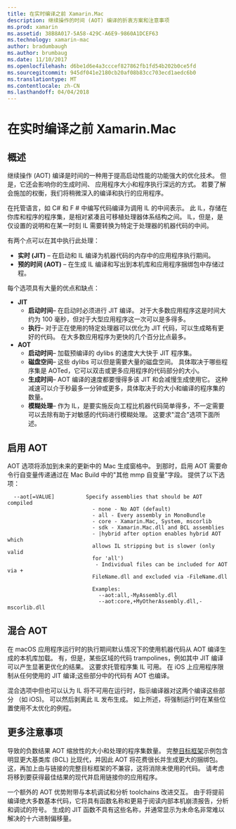 ```yaml
---
title: 在实时编译之前 Xamarin.Mac
description: 继续操作的时间 (AOT) 编译的折衷方案和注意事项
ms.prod: xamarin
ms.assetid: 38B8A017-5A58-429C-A6E9-9860A1DCEF63
ms.technology: xamarin-mac
author: bradumbaugh
ms.author: brumbaug
ms.date: 11/10/2017
ms.openlocfilehash: d6be1d6e4a3cccef827862fb1fd54b202b0ce5fd
ms.sourcegitcommit: 945df041e2180cb20af08b83cc703ecd1aedc6b0
ms.translationtype: MT
ms.contentlocale: zh-CN
ms.lasthandoff: 04/04/2018
---
```

# <a name="xamarinmac-ahead-of-time-compilation"></a>在实时编译之前 Xamarin.Mac

## <a name="overview"></a>概述

继续操作 (AOT) 编译是时间的一种用于提高启动性能的功能强大的优化技术。 但是，它还会影响你的生成时间、 应用程序大小和程序执行深远的方式。 若要了解会施加的权衡，我们将稍微深入的编译和执行的应用程序。

在托管语言，如 C# 和 F # 中编写代码编译为调用 IL 的中间表示。 此 IL，存储在你库和程序的程序集，是相对紧凑且可移植处理器体系结构之间。 IL，但是，是仅设置的说明和在某一时刻 IL 需要转换为特定于处理器的机器代码的中间。

有两个点可以在其中执行此处理：

- **实时 (JIT)** – 在启动和 IL 编译为机器代码的内存中的应用程序执行期间。
- **预的时间 (AOT)** – 在生成 IL 编译和写出到本机库和应用程序捆绑包中存储过程。

每个选项具有大量的优点和缺点：

- **JIT**
  - **启动时间**– 在启动时必须进行 JIT 编译。 对于大多数应用程序这是时间大约为 100 毫秒，但对于大型应用程序这一次可以是多得多。
  - **执行**– 对于正在使用的特定处理器可以优化为 JIT 代码，可以生成略有更好的代码。 在大多数应用程序为更快的几个百分比点最多。
- **AOT**
  - **启动时间**– 加载预编译的 dylibs 的速度大大快于 JIT 程序集。
  - **磁盘空间**– 这些 dylibs 可以但是需要大量的磁盘空间。 具体取决于哪些程序集是 AOTed，它可以双击或更多应用程序的代码部分的大小。
  - **生成时间**– AOT 编译的速度都要慢得多该 JIT 和会减慢生成使用它。 这种减速可以介于秒最多一分钟或更多，具体取决于的大小和编译的程序集的数量。
  - **模糊处理**– 作为 IL，是要实施反向工程比机器代码简单得多，不一定需要可以去除有助于对敏感的代码进行模糊处理。 这要求"混合"选项下面所述。

## <a name="enabling-aot"></a>启用 AOT

AOT 选项将添加到未来的更新中的 Mac 生成窗格中。 到那时，启用 AOT 需要命令行自变量传递通过在 Mac Build 中的"其他 mmp 自变量"字段。 提供了以下选项：


      --aot[=VALUE]          Specify assemblies that should be AOT compiled
                               - none - No AOT (default)
                               - all - Every assembly in MonoBundle
                               - core - Xamarin.Mac, System, mscorlib
                               - sdk - Xamarin.Mac.dll and BCL assemblies
                               - |hybrid after option enables hybrid AOT which
                               allows IL stripping but is slower (only valid
                               for 'all')
                                - Individual files can be included for AOT via +
                               FileName.dll and excluded via -FileName.dll

                               Examples:
                                 --aot:all,-MyAssembly.dll
                                 --aot:core,+MyOtherAssembly.dll,-mscorlib.dll



## <a name="hybrid-aot"></a>混合 AOT

在 macOS 应用程序运行时的执行期间默认情况下的使用机器代码从 AOT 编译生成的本机库加载。 有，但是，某些区域的代码 trampolines，例如其中 JIT 编译可以产生显著更优化的结果。 这要求托管程序集 IL 可用。 在 iOS 上应用程序限制从任何使用的 JIT 编译;这些部分中的代码有 AOT 也编译。

混合选项中但也可以认为 IL 将不可用在运行时，指示编译器对这两个编译这些部分 （如 iOS)。 可以然后剥离此 IL 发布生成。 如上所述，将强制运行时在某些位置使用不太优化的例程。

## <a name="further-considerations"></a>更多注意事项

导致的负数结果 AOT 缩放性的大小和处理的程序集数量。 完整[目标框架](~/mac/platform/target-framework.md)示例包含明显更大基类库 (BCL) 比现代，并因此 AOT 将花费很长并生成更大的捆绑包。 这，再加上由与链接的完整目标框架的不兼容，这将消除未使用的代码。 请考虑将移到要获得最佳结果的现代并启用链接你的应用程序。

一个额外的 AOT 优势附带与本机调试和分析 toolchains 改进交互。 由于将提前编译绝大多数基本代码，它将具有函数名称和更易于阅读内部本机崩溃报告，分析和调试的符号。 生成的 JIT 函数不具有这些名称，并通常显示为未命名非常难以解决的十六进制偏移量。

